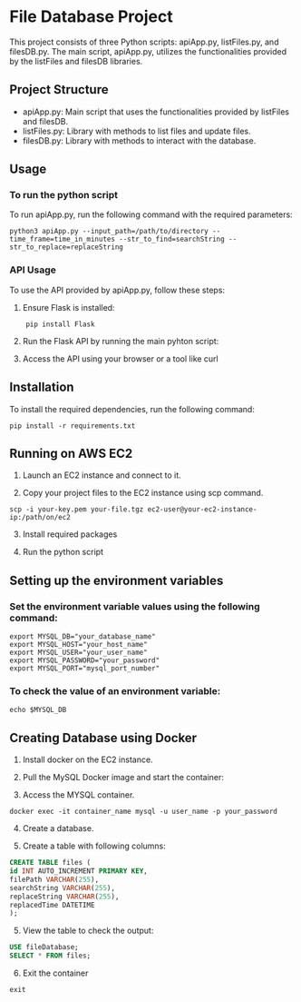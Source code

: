 # File Database Project

This project consists of three Python scripts: apiApp.py, listFiles.py, and filesDB.py. 
The main script, apiApp.py, utilizes the functionalities provided by the listFiles and filesDB libraries.


## Project Structure

- apiApp.py: Main script that uses the functionalities provided by listFiles and filesDB.
- listFiles.py: Library with methods to list files and update files.
- filesDB.py: Library with methods to interact with the database.


## Usage

### To run the python script

To run apiApp.py, run the following command with the required parameters:
```console
python3 apiApp.py --input_path=/path/to/directory --time_frame=time_in_minutes --str_to_find=searchString --str_to_replace=replaceString
```

### API Usage

To use the API provided by apiApp.py, follow these steps:

1. Ensure Flask is installed:

```console
    pip install Flask
```

2. Run the Flask API by running the main pyhton script:


3. Access the API using your browser or a tool like curl

   
## Installation

To install the required dependencies, run the following command:

```console
pip install -r requirements.txt
```


## Running on AWS EC2

1. Launch an EC2 instance and connect to it.
   
2. Copy your project files to the EC2 instance using scp command.
   
```console
scp -i your-key.pem your-file.tgz ec2-user@your-ec2-instance-ip:/path/on/ec2
```
   
3. Install required packages
   
4. Run the python script


## Setting up the environment variables

### Set the environment variable values using the following command:

```console
export MYSQL_DB="your_database_name"
export MYSQL_HOST="your_host_name"
export MYSQL_USER="your_user_name"
export MYSQL_PASSWORD="your_password"
export MYSQL_PORT="mysql_port_number"
```

### To check the value of an environment variable:

```console
echo $MYSQL_DB
```


## Creating Database using Docker

1. Install docker on the EC2 instance.

2. Pull the MySQL Docker image and start the container:

3. Access the MYSQL container.

```console
docker exec -it container_name mysql -u user_name -p your_password
```

4. Create a database.

5. Create a table with following columns:
   
```sql
CREATE TABLE files (
id INT AUTO_INCREMENT PRIMARY KEY,
filePath VARCHAR(255),
searchString VARCHAR(255),
replaceString VARCHAR(255),
replacedTime DATETIME
);
```

5. View the table to check the output:

```sql
USE fileDatabase;
SELECT * FROM files;
```

6. Exit the container
```console
exit
```
